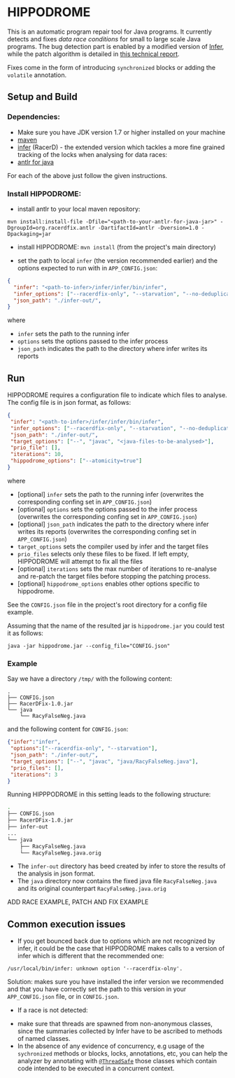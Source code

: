 # HIPPODROME

This is an automatic program repair tool for Java programs. It currently detects and fixes _data race conditions_ for small to large scale Java programs. The bug detection part is enabled by a modified version of [Infer](https://fbinfer.com/), while the patch algorithm is detailed in [this technical report](https://arxiv.org/abs/2108.02490).

Fixes come in the form of introducing `synchronized` blocks or adding the `volatile` annotation. 

## Setup and Build
### Dependencies:
* Make sure you have JDK version 1.7 or higher installed on your machine 
* [maven](https://maven.apache.org/install.html)
* [infer](https://github.com/andrecostea/infer) (RacerD) - the extended version which tackles a more fine grained tracking of the locks when analysing for data races:
* [antlr for java](https://github.com/andrecostea/antlr-java)

For each of the above just follow the given instructions. 

### Install HIPPODROME:
* install antlr to your local maven repository:

`mvn install:install-file -Dfile="<path-to-your-antlr-for-java-jar>" -DgroupId=org.racerdfix.antlr -DartifactId=antlr -Dversion=1.0 -Dpackaging=jar`

* install HIPPODROME:
`mvn install` (from the project's main directory)

* set the path to local `infer` (the version recommended earlier) and the options expected to run with in `APP_CONFIG.json`:
```json
{
  "infer": "<path-to-infer>/infer/infer/bin/infer",
  "infer_options": ["--racerdfix-only", "--starvation", "--no-deduplicate", <list-of-strings-representing-additional-infer-options>],
  "json_path": "./infer-out/",
}
```
where
 * ``infer`` sets the path to the running infer
 * ``options`` sets the options passed to the infer process
 * ``json_path`` indicates the path to the directory where infer writes its reports
 

## Run
HIPPODROME requires a configuration file to indicate which files to analyse. The config file is in json format, as follows:

```json
{
 "infer": "<path-to-infer>/infer/infer/bin/infer",
 "infer_options": ["--racerdfix-only", "--starvation", "--no-deduplicate", <list-of-strings-representing-additional-infer-options>],
 "json_path": "./infer-out/",
 "target_options": ["--", "javac", "<java-files-to-be-analysed>"],
 "prio_file": [],
 "iterations": 10,
 "hippodrome_options": ["--atomicity=true"]
}
```
where
 * [optional] ``infer`` sets the path to the running infer (overwrites the corresponding confing set in `APP_CONFIG.json`)
 * [optional] ``options`` sets the options passed to the infer process (overwrites the corresponding confing set in `APP_CONFIG.json`)
 * [optional] ``json_path`` indicates the path to the directory where infer writes its reports (overwrites the corresponding confing set in `APP_CONFIG.json`)
 * ``target_options`` sets the compiler used by infer and the target files
 * ``prio_files`` selects only these files to be fixed. If left empty, HIPPODROME will attempt to fix all the files
 * [optional] ``iterations`` sets the max number of iterations to re-analyse and re-patch the target files before stopping the patching process.
 * [optional] ``hippodrome_options`` enables other options specific to hippodrome. 

See the `CONFIG.json` file in the project's root directory for a config file example.

Assuming that the name of the resulted jar is `hippodrome.jar` you could test it as follows:

`java -jar hippodrome.jar --config_file="CONFIG.json"`

### Example
Say we have a directory `/tmp/` with the following content:

```
.
├── CONFIG.json
├── RacerDFix-1.0.jar
└── java
    └── RacyFalseNeg.java
```

and the following content for `CONFIG.json`:

```json
{"infer":"infer",
 "options":["--racerdfix-only", "--starvation"],
 "json_path": "./infer-out/",
 "target_options": ["--", "javac", "java/RacyFalseNeg.java"],
 "prio_files": [],
 "iterations": 3
}
```

Running HIPPPODROME in this setting leads to the following structure:

```bash
.
├── CONFIG.json
├── RacerDFix-1.0.jar
├── infer-out
...
└── java
    ├── RacyFalseNeg.java
    └── RacyFalseNeg.java.orig
```

* The `infer-out` directory has beed created by infer to store the results of the analysis in json format. 
* The `java` directory now contains the fixed java file `RacyFalseNeg.java` and its original counterpart  `RacyFalseNeg.java.orig`


ADD RACE EXAMPLE, PATCH AND FIX EXAMPLE



## Common execution issues

* If you get bounced back due to options which are not recognized by infer, it could be the case that HIPPODROME makes calls to a version of infer which is different that the recommended one:
```
/usr/local/bin/infer: unknown option '--racerdfix-olny'.
```

Solution: makes sure you have installed the infer version we recommended and that you have correctly set the path to this version in your `APP_CONFIG.json` file, or in `CONFIG.json`.

* If a race is not detected:
- make sure that threads are spawned from non-anonymous classes, since the summaries collected by Infer have to be ascribed to methods of named classes. 
- In the absence of any evidence of concurrency, e.g usage of the `sychronized` methods or blocks, locks, annotations, etc, you can help the analyzer by annotating with [`@ThreadSafe`](https://mvnrepository.com/artifact/com.facebook.infer.annotation) those classes which contain code intended to be executed in a concurrent context.

